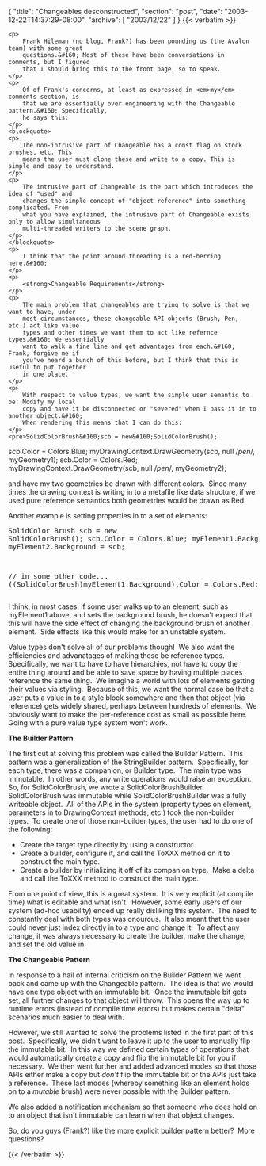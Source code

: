 {
  "title": "Changeables desconstructed",
  "section": "post",
  "date": "2003-12-22T14:37:29-08:00",
  "archive": [
    "2003/12/22"
  ]
}
{{< verbatim >}}

    <p>
        Frank Hileman (no blog, Frank?) has been pounding us (the Avalon team) with some great
        questions.&#160; Most of these have been conversations in comments, but I figured
        that I should bring this to the front page, so to speak. 
    </p>
    <p>
        Of of Frank's concerns, at least as expressed in <em>my</em> comments section, is
        that we are essentially over engineering with the Changeable pattern.&#160; Specifically,
        he says this: 
    </p>
    <blockquote> 
    <p>
        The non-intrusive part of Changeable has a const flag on stock brushes, etc. This
        means the user must clone these and write to a copy. This is simple and easy to understand. 
    </p>
    <p>
        The intrusive part of Changeable is the part which introduces the idea of "used" and
        changes the simple concept of "object reference" into something complicated. From
        what you have explained, the intrusive part of Changeable exists only to allow simultaneous
        multi-threaded writers to the scene graph. 
    </p>
    </blockquote> 
    <p>
        I think that the point around threading is a red-herring here.&#160; 
    </p>
    <p>
        <strong>Changeable Requirements</strong> 
    </p>
    <p>
        The main problem that changeables are trying to solve is that we want to have, under
        most circumstances, these changeable API objects (Brush, Pen, etc.) act like value
        types and other times we want them to act like refernce types.&#160; We essentially
        want to walk a fine line and get advantages from each.&#160; Frank, forgive me if
        you've heard a bunch of this before, but I think that this is useful to put together
        in one place. 
    </p>
    <p>
        With respect to value types, we want the simple user semantic to be: Modify my local
        copy and have it be disconnected or "severed" when I pass it in to another object.&#160;
        When rendering this means that I can do this: 
    </p>
    <pre>SolidColorBrush&#160;scb = new&#160;SolidColorBrush();
scb.Color = Colors.Blue;
myDrawingContext.DrawGeometry(scb, null /*pen*/, myGeometry1);
scb.Color = Colors.Red;
myDrawingContext.DrawGeometry(scb, null /*pen*/, myGeometry2);
</pre>
    <p>
        and have my two geometries be drawn with different colors.&#160; Since many times
        the drawing context is writing in to a metafile like data structure, if we used pure
        reference semantics both geometries would be drawn as Red.&#160; 
    </p>
    <p>
        Another example is setting properties in to a set of elements: 
    </p>
    <pre>SolidColor Brush scb = new SolidColorBrush();
scb.Color = Colors.Blue;
myElement1.Background = scb;
myElement2.Background = scb;

// in some other code...
((SolidColorBrush)myElement1.Background).Color = Colors.Red;</pre>
    <p>
        I think, in most cases, if some user walks up to an element, such as myElement1 above,
        and sets the background brush, he doesn't expect that this will have the side effect
        of changing the background brush of another element.&#160; Side effects like this
        would make for an unstable system. 
    </p>
    <p>
        Value types don't solve all of our problems though!&#160; We also want the efficiencies
        and advanatages of making these be reference types.&#160; Specifically, we want to
        have to have hierarchies, not have to copy the entire thing around and be able to
        save space by having multiple places reference the same thing.&#160; We imagine a
        world with lots of elements getting their values via styling.&#160; Because of this,
        we want the normal case be that a user puts a value in to a style block somewhere
        and then that object (via reference) gets widely shared, perhaps between hundreds
        of elements.&#160; We obviously want to make the per-reference cost as small as possible
        here.&#160; Going with a pure value type system won't work. 
    </p>
    <p>
        <strong>The Builder Pattern</strong> 
    </p>
    <p>
        The first cut at solving this problem was called the Builder Pattern.&#160; This pattern
        was a generalization of the StringBuilder pattern.&#160; Specifically, for each type,
        there was a companion, or Builder type.&#160; The main type was immutable.&#160; In
        other words, any write operations would raise an exception.&#160; So, for SolidColorBrush,
        we wrote a SolidColorBrushBuilder.&#160; SolidColorBrush was immutable while SolidColorBrushBuilder
        was a fully writeable object.&#160; All of the APIs in the system (property types
        on element, parameters in to DrawingContext methods, etc.) took the non-builder types.&#160;
        To create one of those non-builder types, the user had to do one of the following: 
    </p>
    <ul>
        <li>
            Create the target type directly by using a constructor. 
        </li>
        <li>
            Create a builder, configure it, and call the ToXXX method on it to construct the main
            type. 
        </li>
        <li>
            Create a builder by initializing it off of its companion type.&#160; Make a delta
            and call the ToXXX method to construct the main type. 
        </li>
    </ul>
    <p>
        From one point of view, this is a great system.&#160; It is very explicit (at compile
        time) what is editable and what isn't.&#160; However, some early users of our system
        (ad-hoc usability) ended up really disliking this system.&#160; The need to constantly
        deal with both types was onourous.&#160; It also meant that the user could never just
        index directly in to a type and change it.&#160;&#160;To affect any change, it&#160;was
        always necessary to create the builder, make the change, and set the old value in. 
    </p>
    <p>
        <strong>The Changeable Pattern</strong> 
    </p>
    <p>
        In response to a hail of internal criticism on the Builder Pattern we went back and
        came up with the Changeable pattern.&#160; The idea is that we would have one type
        object with an immutable bit.&#160; Once the immutable bit gets set, all further changes
        to that object will throw.&#160; This opens the way up to runtime errors (instead
        of compile time errors) but makes certain "delta" scenarios much easier to deal with. 
    </p>
    <p>
        However, we still wanted to solve the problems listed in the first part of this post.&#160;
        Specifically, we didn't want to leave it up to the user to manually flip the immutable
        bit.&#160; In this way we defined certain types of operations that would automatically
        create a copy and flip the immutable bit for you if necessary.&#160; We then went
        further and added advanced modes so that those APIs either make a copy but <em>don't</em> flip
        the immutable bit or the APIs just take a reference.&#160; These last modes (whereby
        something like an element holds on to a <em>mutable</em> brush) were never possible
        with the Builder pattern. 
    </p>
    <p>
        We also added a notification mechanism so that someone who does hold on to an object
        that isn't immutable can learn when that object changes. 
    </p>
    <p>
        So, do you guys (Frank?) like the more explicit builder pattern better?&#160; More
        questions? 
    </p>

{{< /verbatim >}}
